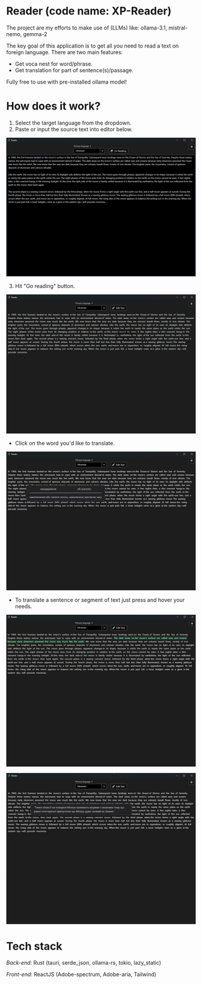 # Reader (code name: XP-Reader)

The project are my efforts to make use of (LLMs) like: ollama-3.1, mistral-nemo, gemma-2

The key goal of this application is to get all you need to read a text on foreign language. There are two main features:

- Get voca nest for word/phrase.
- Get translation for part of sentence(s)/passage.

Fully free to use with pre-installed ollama model!

# How does it work?

1. Select the target language from the dropdown.
2. Paste or input the source text into editor below.

![editor picture](./screenshots/editor.png)

3. Hit "Go reading" button.

![editor picture](./screenshots/reader.png)

- Click on the word you'd like to translate.

![editor picture](./screenshots/tr_word.png)

- To translate a sentence or segment of text just press and hover your needs.

![editor picture](./screenshots/tr_phrase.png)

![editor picture](./screenshots/tr_phrase_2.png)

# Tech stack

_Back-end_: Rust (tauri, serde_json, ollama-rs, tokio, lazy_static)

_Front-end_: ReactJS (Adobe-spectrum, Adobe-aria, Tailwind)
